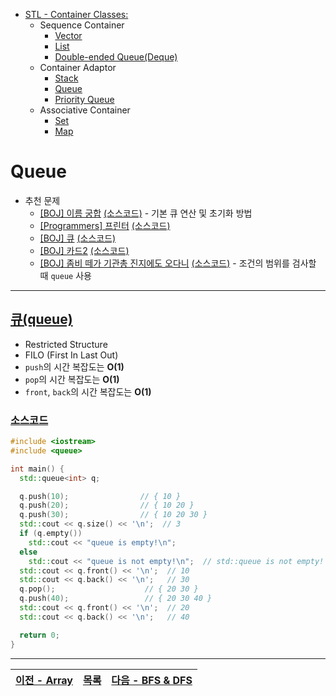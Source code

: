 * [STL - Container Classes:](/stl/)
  * Sequence Container
    * [Vector](/stl/vector/)
    * [List](/stl/list/)
    * [Double-ended Queue(Deque)](/stl/deque/)
  * Container Adaptor
    * [Stack](/stl/stack/)
    * [Queue](/stl/queue/)
    * [Priority Queue](/stl/priority_queue_heap/)
  * Associative Container
    * [Set](/stl/set/)
    * [Map](/stl/map/)

# Queue
* 추천 문제
  * [[BOJ] 이름 궁합](https://www.acmicpc.net/problem/15312) [(소스코드)](./src/name.cc) - 기본 큐 연산 및 초기화 방법
  * [[Programmers] 프린터](https://programmers.co.kr/learn/courses/30/lessons/42587) [(소스코드)](./src/printer.cc)
  * [[BOJ] 큐](https://www.acmicpc.net/problem/10845) [(소스코드)](./src/queue.cc)
  * [[BOJ] 카드2](https://www.acmicpc.net/problem/2164) [(소스코드)](./src/card2.cc)
  * [[BOJ] 좀비 떼가 기관총 진지에도 오다니](https://www.acmicpc.net/problem/19644) [(소스코드)](./src/zombie.cc) - 조건의 범위를 검사할 때 `queue` 사용
---

## [큐(queue)](https://cplusplus.com/reference/queue/queue/)
* Restricted Structure
* FILO (First In Last Out)
* `push`의 시간 복잡도는 <b>O(1)</b>
* `pop`의 시간 복잡도는 <b>O(1)</b>
* `front`, `back`의 시간 복잡도는 <b>O(1)</b>

### [소스코드](./src/exam.cc)
```c++
#include <iostream>
#include <queue>

int main() {
  std::queue<int> q;

  q.push(10);                // { 10 }
  q.push(20);                // { 10 20 }
  q.push(30);                // { 10 20 30 }
  std::cout << q.size() << '\n';  // 3
  if (q.empty())
    std::cout << "queue is empty!\n";
  else
    std::cout << "queue is not empty!\n";  // std::queue is not empty!
  std::cout << q.front() << '\n';  // 10
  std::cout << q.back() << '\n';   // 30
  q.pop();                    // { 20 30 }
  q.push(40);                 // { 20 30 40 }
  std::cout << q.front() << '\n';  // 20
  std::cout << q.back() << '\n';   // 40

  return 0;
}

```

---
|[이전 - Array](/array/)|[목록](https://github.com/RyanJeong/CP#index)|[다음 - BFS & DFS](/bfs_dfs/)|
|-|-|-|